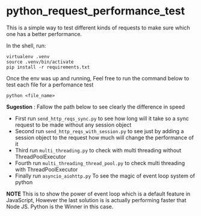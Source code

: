 # python_request_performance_test

This is a simple way to test different kinds of requests to make sure which one has a better performance.

In the shell, run:

```
virtualenv .venv
source .venv/bin/activate
pip install -r requirements.txt
```

Once the env was up and running, Feel free to run the command below to test each file for a perfomance test

```
python <file_name>
```

**Sugestion** : Fallow the path below to see clearly the difference in speed
- First run `send_http_reqs_sync.py` to see how long will it take so a sync request to be made without any session object
- Second run `send_http_reqs_with_session.py` to see just by adding a session object to the request how much will change the performance of it
- Third run `multi_threading.py` to check with multi threading without ThreadPoolExecutor
- Fourth run `multi_threading_thread_pool.py` to check multi threading with ThreadPoolExecutor
- Finally run `asyncio_aiohttp.py` To see the magic of event loop system of python

**NOTE** This is to show the power of event loop which is a default feature in JavaScript, However the last solution is is actually performing faster that Node JS. Python is the Winner in this case.
